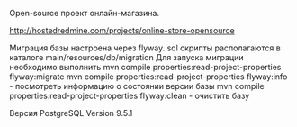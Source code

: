 Open-source проект онлайн-магазина.

http://hostedredmine.com/projects/online-store-opensource

Миграция базы настроена через flyway. sql скрипты располагаются в каталоге main/resources/db/migration
Для запуска миграции необходимо выполнить mvn compile properties:read-project-properties flyway:migrate
mvn compile properties:read-project-properties flyway:info - посмотреть информацию о состоянии версии базы
mvn compile properties:read-project-properties flyway:clean - очистить базу

Версия PostgreSQL Version 9.5.1
